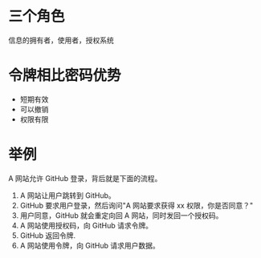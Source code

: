# 三个角色
信息的拥有者，使用者，授权系统

# 令牌相比密码优势
* 短期有效
* 可以撤销
* 权限有限

# 举例
A 网站允许 GitHub 登录，背后就是下面的流程。
1. A 网站让用户跳转到 GitHub。
2. GitHub 要求用户登录，然后询问"A 网站要求获得 xx 权限，你是否同意？"
3. 用户同意，GitHub 就会重定向回 A 网站，同时发回一个授权码。
4. A 网站使用授权码，向 GitHub 请求令牌。
5. GitHub 返回令牌.
6. A 网站使用令牌，向 GitHub 请求用户数据。

